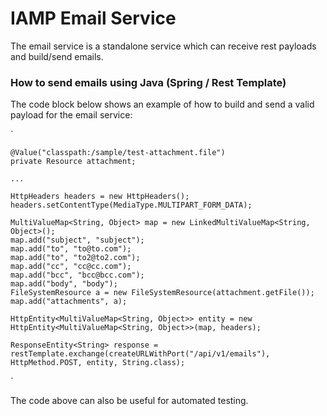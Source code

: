 IAMP Email Service
==================

The email service is a standalone service which can receive rest payloads and build/send emails.


### How to send emails using Java (Spring / Rest Template)

The code block below shows an example of how to build and send a valid payload for the email service:

`

    @Value("classpath:/sample/test-attachment.file")
    private Resource attachment;
    
    ...
    
    HttpHeaders headers = new HttpHeaders();
    headers.setContentType(MediaType.MULTIPART_FORM_DATA);
    
    MultiValueMap<String, Object> map = new LinkedMultiValueMap<String, Object>();
    map.add("subject", "subject");
    map.add("to", "to@to.com");
    map.add("to", "to2@to2.com");
    map.add("cc", "cc@cc.com");
    map.add("bcc", "bcc@bcc.com");
    map.add("body", "body");
    FileSystemResource a = new FileSystemResource(attachment.getFile());
    map.add("attachments", a);
    
    HttpEntity<MultiValueMap<String, Object>> entity = new HttpEntity<MultiValueMap<String, Object>>(map, headers);
    
    ResponseEntity<String> response = restTemplate.exchange(createURLWithPort("/api/v1/emails"), HttpMethod.POST, entity, String.class);
    
`

The code above can also be useful for automated testing.
